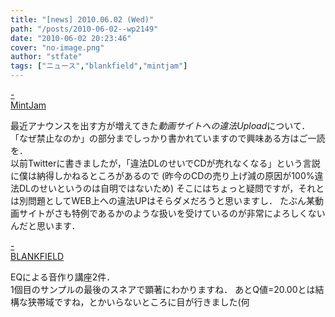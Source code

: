 ```yaml
---
title: "[news] 2010.06.02 (Wed)"
path: "/posts/2010-06-02--wp2149"
date: "2010-06-02 20:23:46"
cover: "no-image.png"
author: "stfate"
tags: ["ニュース","blankfield","mintjam"]
---
```


<style type="text/css">
<!--
p {white-space: pre-wrap};
-->
</style>

<a class="topics" href="http://ameblo.jp/mint-jam/" target="_blank">- MintJam</a>
<div class="news">最近アナウンスを出す方が増えてきた<em>動画サイトへの違法Upload</em>について．
「なぜ禁止なのか」の部分までしっかり書かれていますので興味ある方はご一読を．
<div id="talk">以前Twitterに書きましたが，「違法DLのせいでCDが売れなくなる」という言説に僕は納得しかねるところがあるので
(昨今のCDの売り上げ減の原因が100%違法DLのせいというのは自明ではないため)
そこにはちょっと疑問ですが，それとは別問題としてWEB上への違法UPはそらダメだろうと思いますし．
たぶん某動画サイトがさも特例であるかのような扱いを受けているのが非常によろしくないんだと思います．</div></div>

<a class="topics" href="http://blankfield.but.jp/" target="_blank">- BLANKFIELD</a>
<div class="news">EQによる音作り講座2件．
<div id="talk">1個目のサンプルの最後のスネアで顕著にわかりますね．
あとQ値=20.00とは結構な狭帯域ですね，とかいらないところに目が行きました(何</div></div>